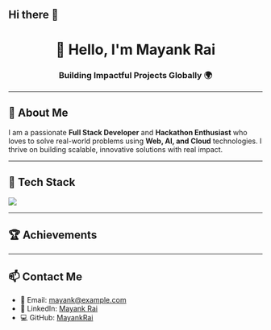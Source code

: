 ## Hi there 👋
<h1 align="center">👋 Hello, I'm Mayank Rai</h1>
<h3 align="center">Building Impactful Projects Globally 🌍</h3>

---

## 🚀 About Me

I am a passionate **Full Stack Developer** and **Hackathon Enthusiast** who loves to solve real-world problems using **Web, AI, and Cloud** technologies. I thrive on building scalable, innovative solutions with real impact.

---

## 🧰 Tech Stack

<p align="left">
  <img src="https://skillicons.dev/icons?i=java,c,cpp,python,js,ts,html,css,nodejs,express,nextjs,react,mongodb,mysql,git,github,vscode,bootstrap" />
</p>

---

## 🏆 Achievements

---

## 📫 Contact Me

- 📧 Email: mayank@example.com
- 🔗 LinkedIn: [Mayank Rai](https://www.linkedin.com/in/yourprofile)
- 💻 GitHub: [MayankRai](https://github.com/MayankRai)



